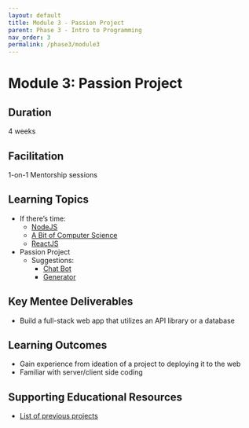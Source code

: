 ```yaml
---
layout: default
title: Module 3 - Passion Project
parent: Phase 3 - Intro to Programming
nav_order: 3
permalink: /phase3/module3
---
```


# Module 3: Passion Project

## Duration

4 weeks

## Facilitation

1-on-1 Mentorship sessions

## Learning Topics

- If there’s time:
  - <a href="https://www.theodinproject.com/paths/full-stack-javascript/courses/nodejs" target="_blank">NodeJS</a>
  - <a href="https://www.theodinproject.com/paths/full-stack-javascript/courses/javascript#a-bit-of-computer-science" target="_blank">A Bit of Computer Science</a>
  - <a href="https://www.theodinproject.com/paths/full-stack-javascript/courses/javascript#react-js" target="_blank">ReactJS</a>
- Passion Project
  - Suggestions:
    - [Chat Bot](/curriculum/supplemental/projectTemplates/chatbot)
    - [Generator](/curriculum/supplemental/projectTemplates/generator)</a>

## Key Mentee Deliverables

- Build a full-stack web app that utilizes an API library or a database

## Learning Outcomes

- Gain experience from ideation of a project to deploying it to the web
- Familiar with server/client side coding

## Supporting Educational Resources

- <a href="https://docs.google.com/document/d/1T_nsVjcdX8ISGTS97GXbvLPcJg_Fj0Bk4GvXMAYAnfI/edit?usp=sharing" target="_blank">List of previous projects</a>
